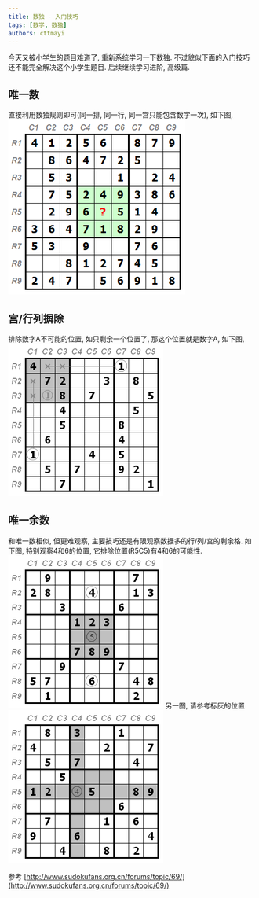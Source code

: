 ```yaml
---
title: 数独 - 入门技巧
tags: [数学, 数独]
authors: cttmayi
---
```


今天又被小学生的题目难道了, 重新系统学习一下数独. 不过貌似下面的入门技巧还不能完全解决这个小学生题目. 后续继续学习进阶, 高级篇.

## 唯一数
直接利用数独规则即可(同一排, 同一行, 同一宫只能包含数字一次), 如下图,
![image](./image-dcb057b4.png)

## 宫/行列摒除
排除数字A不可能的位置, 如只剩余一个位置了, 那这个位置就是数字A, 如下图,
![image](./image-78b5b18b.png)

## 唯一余数
和唯一数相似, 但更难观察, 主要技巧还是有限观察数据多的行/列/宫的剩余格.
如下图, 特别观察4和6的位置, 它排除位置(R5C5)有4和6的可能性.
![image](./image-bdf5e133.png)
另一图, 请参考标灰的位置
![image](./image-b366a5ce.png)

参考 [http://www.sudokufans.org.cn/forums/topic/69/](http://www.sudokufans.org.cn/forums/topic/69/)